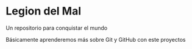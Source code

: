 # Legion del Mal
Un repositorio para conquistar el mundo

Básicamente aprenderemos más sobre Git y GitHub con este proyectos